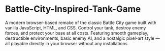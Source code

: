 # Battle-City-Inspired-Tank-Game
A modern browser-based remake of the classic Battle City game built with vanilla JavaScript, HTML, and CSS. Control your tank, destroy enemy forces, and protect your base at all costs. Featuring smooth gameplay, destructible environments, basic enemy AI, and a nostalgic pixel-art style — all playable directly in your browser without any installations.
